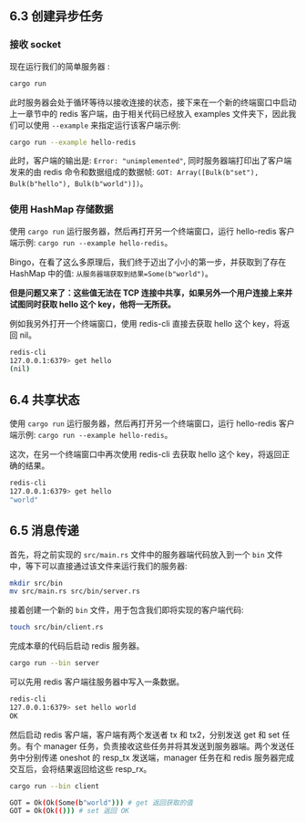 ## 6.3 创建异步任务

### 接收 socket

现在运行我们的简单服务器 :

```bash
cargo run
```

此时服务器会处于循环等待以接收连接的状态，接下来在一个新的终端窗口中启动上一章节中的 redis 客户端，由于相关代码已经放入 examples 文件夹下，因此我们可以使用 `--example` 来指定运行该客户端示例:

```bash
cargo run --example hello-redis
```

此时，客户端的输出是: `Error: "unimplemented"`, 同时服务器端打印出了客户端发来的由 redis 命令和数据组成的数据帧: `GOT: Array([Bulk(b"set"), Bulk(b"hello"), Bulk(b"world")])`。

### 使用 HashMap 存储数据

使用 `cargo run` 运行服务器，然后再打开另一个终端窗口，运行 hello-redis 客户端示例: `cargo run --example hello-redis`。

Bingo，在看了这么多原理后，我们终于迈出了小小的第一步，并获取到了存在 HashMap 中的值: `从服务器端获取到结果=Some(b"world")`。

**但是问题又来了：这些值无法在 TCP 连接中共享，如果另外一个用户连接上来并试图同时获取 hello 这个 key，他将一无所获。**

例如我另外打开一个终端窗口，使用 redis-cli 直接去获取 hello 这个 key，将返回 nil。

```bash
redis-cli
127.0.0.1:6379> get hello
(nil)
```

## 6.4 共享状态

使用 `cargo run` 运行服务器，然后再打开另一个终端窗口，运行 hello-redis 客户端示例: `cargo run --example hello-redis`。

这次，在另一个终端窗口中再次使用 redis-cli 去获取 hello 这个 key，将返回正确的结果。

```bash
redis-cli
127.0.0.1:6379> get hello
"world"
```

## 6.5 消息传递

首先，将之前实现的 `src/main.rs` 文件中的服务器端代码放入到一个 `bin` 文件中，等下可以直接通过该文件来运行我们的服务器:

```bash
mkdir src/bin
mv src/main.rs src/bin/server.rs
```

接着创建一个新的 `bin` 文件，用于包含我们即将实现的客户端代码:

```bash
touch src/bin/client.rs
```

完成本章的代码后启动 redis 服务器。

```bash
cargo run --bin server
```

可以先用 redis 客户端往服务器中写入一条数据。

```bash
redis-cli
127.0.0.1:6379> set hello world
OK
```

然后启动 redis 客户端，客户端有两个发送者 tx 和 tx2，分别发送 get 和 set 任务。有个 manager 任务，负责接收这些任务并将其发送到服务器端。两个发送任务中分别传递 oneshot 的 resp_tx 发送端，manager 任务在和 redis 服务器完成交互后，会将结果返回给这些 resp_rx。 


```bash
cargo run --bin client

GOT = Ok(Ok(Some(b"world"))) # get 返回获取的值
GOT = Ok(Ok(())) # set 返回 OK
```